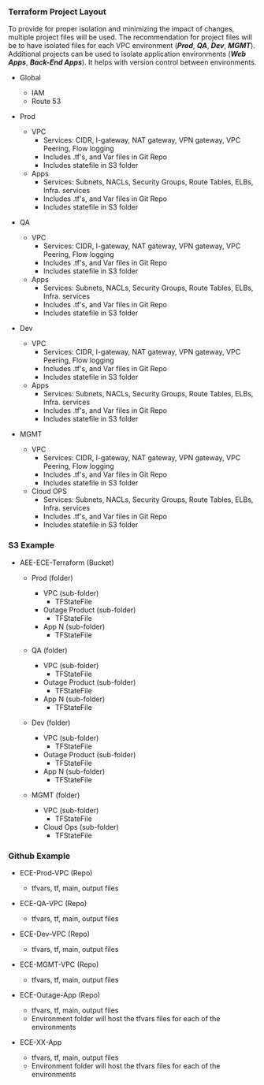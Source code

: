 ### Terraform Project Layout

To provide for proper isolation and minimizing the impact of changes, multiple project files
will be used.  The recommendation for project files will be to have isolated files for
each VPC environment (**_Prod_**, **_QA_**, **_Dev_**, **_MGMT_**). Additional projects
can be used to isolate application environments (**_Web Apps_**, **_Back-End Apps_**). It helps
with version control between environments.


* Global
	* IAM
	* Route 53

* Prod
	* VPC
		* Services: CIDR, I-gateway, NAT gateway, VPN gateway, VPC Peering, Flow logging
		* Includes .tf's, and Var files in Git Repo
		* Includes statefile in S3 folder  
	* Apps
		* Services: Subnets, NACLs, Security Groups, Route Tables, ELBs, Infra. services
		* Includes .tf's, and Var files in Git Repo
		* Includes statefile in S3 folder

* QA
	* VPC
		* Services: CIDR, I-gateway, NAT gateway, VPN gateway, VPC Peering, Flow logging
		* Includes .tf's, and Var files in Git Repo
		* Includes statefile in S3 folder  
	* Apps
		* Services: Subnets, NACLs, Security Groups, Route Tables, ELBs, Infra. services
		* Includes .tf's, and Var files in Git Repo
		* Includes statefile in S3 folder
	
* Dev
	* VPC
		* Services: CIDR, I-gateway, NAT gateway, VPN gateway, VPC Peering, Flow logging
		* Includes .tf's, and Var files in Git Repo
		* Includes statefile in S3 folder  
	* Apps
		* Services: Subnets, NACLs, Security Groups, Route Tables, ELBs, Infra. services
		* Includes .tf's, and Var files in Git Repo
		* Includes statefile in S3 folder

* MGMT
	* VPC
		* Services: CIDR, I-gateway, NAT gateway, VPN gateway, VPC Peering, Flow logging
		* Includes .tf's, and Var files in Git Repo
		* Includes statefile in S3 folder  
	* Cloud OPS
		* Services: Subnets, NACLs, Security Groups, Route Tables, ELBs, Infra. services
		* Includes .tf's, and Var files in Git Repo
		* Includes statefile in S3 folder


### S3 Example

* AEE-ECE-Terraform (Bucket)
	* Prod (folder)
		* VPC (sub-folder)
			* TFStateFile
		* Outage Product (sub-folder)
			* TFStateFile
		* App N (sub-folder)
			* TFStateFile

	* QA (folder)
		* VPC (sub-folder)
			* TFStateFile
		* Outage Product (sub-folder)
			* TFStateFile
		* App N (sub-folder)
			* TFStateFile

	* Dev (folder)
		* VPC (sub-folder)
			* TFStateFile
		* Outage Product (sub-folder)
			* TFStateFile
		* App N (sub-folder)
			* TFStateFile

	* MGMT (folder)
		* VPC (sub-folder)
			* TFStateFile
		* Cloud Ops (sub-folder)
			* TFStateFile

### Github Example

* ECE-Prod-VPC (Repo)
	* tfvars, tf, main, output files
* ECE-QA-VPC (Repo)
	* tfvars, tf, main, output files
* ECE-Dev-VPC (Repo)
	* tfvars, tf, main, output files
* ECE-MGMT-VPC (Repo)
	* tfvars, tf, main, output files
	
* ECE-Outage-App (Repo)
	* tfvars, tf, main, output files
	* Environment folder will host the tfvars files for each of the environments
* ECE-XX-App
	* tfvars, tf, main, output files
	* Environment folder will host the tfvars files for each of the environments